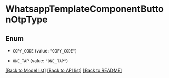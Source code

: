 # WhatsappTemplateComponentButtonOtpType

## Enum


* `COPY_CODE` (value: `"COPY_CODE"`)

* `ONE_TAP` (value: `"ONE_TAP"`)


[[Back to Model list]](../README.md#documentation-for-models) [[Back to API list]](../README.md#documentation-for-api-endpoints) [[Back to README]](../README.md)


